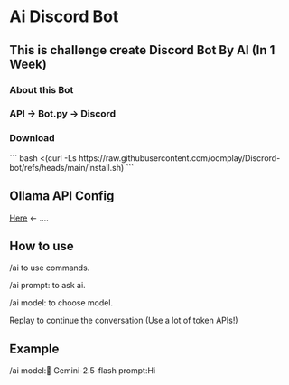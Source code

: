 # Ai Discord Bot
<h2>This is challenge create Discord Bot By AI (In 1 Week)</h2>
<h3>About this Bot</h3>
<h3>API -> Bot.py -> Discord</h3>
<h3>Download</h3>
```
bash <(curl -Ls https://raw.githubusercontent.com/oomplay/Discrord-bot/refs/heads/main/install.sh)
```
<h2> Ollama API Config </h2>
<p><a href="https://github.com/oomplay/ollama-api-proxy">Here</a> <- ....</p>

<h2> How to use </h2>
<p>/ai to use commands.</p>
<p>/ai prompt: to ask ai.</p>
<p>/ai model: to choose model.</p>
<p>Replay to continue the conversation (Use a lot of token APIs!)</p>
<h2>Example</h2>
<p>/ai model:💫 Gemini-2.5-flash prompt:Hi </p>
